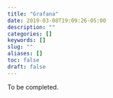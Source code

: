 ```yaml
---
title: "Grafana"
date: 2019-03-08T19:09:26-05:00
description: ""
categories: []
keywords: []
slug: ""
aliases: []
toc: false
draft: false
---
```


To be completed.